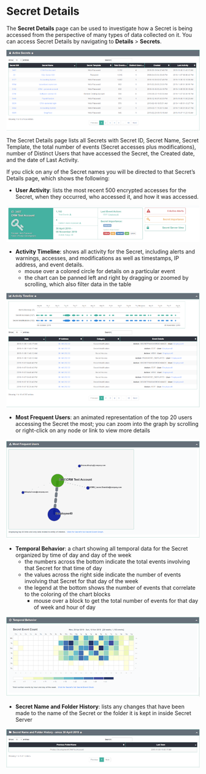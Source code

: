 ﻿[title]: # (Secret Details)
[tags]: # (Privileged Behavior Analytics,PBA,Operations,Secret Details)
[priority]: # (4110)

# Secret Details

The **Secret Details** page can be used to investigate how a Secret is being accessed from the perspective of many types of data collected on it.
You can access Secret Details by navigating to **Details** > **Secrets**.

![alt](images/25-secret-list.png)

The Secret Details page lists all Secrets with Secret ID, Secret Name, Secret Template, the total number of events (Secret accesses plus modifications), number of Distinct Users that have accessed the Secret, the Created date, and the date of Last Activity.

If you click on any of the Secret names you will be directed to that Secret’s Details page, which shows the following:

* **User Activity**: lists the most recent 500 encrypted accesses for the Secret, when they occurred, who accessed it, and how it was accessed.

![alt](images/26-secret-details-a.png)

* **Activity Timeline**: shows all activity for the Secret, including alerts and warnings, accesses, and modifications as well as timestamps, IP address, and event details.
  * mouse over a colored circle for details on a particular event
  * the chart can be panned left and right by dragging or zoomed by scrolling, which also filter data in the table

![alt](images/27-secret-details-b.png)

* **Most Frequent Users**: an animated representation of the top 20 users accessing the Secret the most; you can zoom into the graph by scrolling or right-click on any node or link to view more details

![alt](images/28-secret-details-c.png)

* **Temporal Behavior**: a chart showing all temporal data for the Secret organized by time of day and day of the week
  * the numbers across the bottom indicate the total events involving that Secret for that time of day
  * the values across the right side indicate the number of events involving that Secret for that day of the week
  * the legend at the bottom shows the number of events that correlate to the coloring of the chart blocks
    * mouse over a block to get the total number of events for that day of week and hour of day

![alt](images/29-secret-details-d.png)

* **Secret Name and Folder History**: lists any changes that have been made to the name of the Secret or the folder it is kept in inside Secret Server

![alt](images/30-secret-details-e.png)
